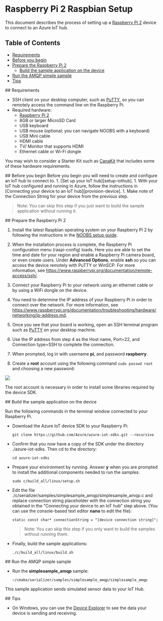 # Raspberry Pi 2 Raspbian Setup

This document describes the process of setting up a [Raspberry Pi 2](https://www.raspberrypi.org/) device to connect to an Azure IoT hub. 

## Table of Contents
- [Requirements](#requirements)
- [Before you begin](#beforebegin)
- [Prepare the Raspberry Pi 2](#preparing)
	- [Build the sample application on the device](#buildrunapp)
- [Run the AMQP simple sample](#buildsimplesample)
- [Tips](#tips)


<a name="requirements"/>
## Requirements

- SSH client on your desktop computer, such as [PuTTY](http://www.putty.org/), so you can remotely access the command line on the Raspberry Pi.
- Required hardware:
	- [Raspberry Pi 2](http://www.amazon.com/Raspberry-Pi-Model-Project-Board/dp/B00T2U7R7I/ref=sr_1_1?ie=UTF8&qid=1429516842&sr=8-1&keywords=raspberry+pi)
	- 8GB or larger MicroSD Card
	- USB keyboard
	- USB mouse (optional; you can navigate NOOBS with a keyboard)
	- USB Mini cable
	- HDMI cable
	- TV/ Monitor that supports HDMI
	- Ethernet cable or Wi-Fi dongle


You may wish to consider a Starter Kit such as [CanaKit](http://www.amazon.com/CanaKit-Raspberry-Complete-Original-Preloaded/dp/B008XVAVAW/ref=sr_1_4?ie=UTF8&qid=1429516842&sr=8-4&keywords=raspberry+pi) that
	 includes some of these hardware requirements.

<a name="beforebegin"/>
## Before you begin
Before you begin you will need to create and configure an IoT hub to connect to.
  1. [Set up your IoT hub][setup-iothub].
  1. With your IoT hub configured and running in Azure, follow the instructions in [Connecting your device to an IoT hub][provision-device].
  1. Make note of the Connection String for your device from the previous step.

  > Note: You can skip this step if you just want to build the sample application without running it.

<a name="preparing"/>
## Prepare the Raspberry Pi 2

1. Install the latest Raspbian operating system on your Raspberry Pi 2 by
following the instructions in the [NOOBS setup guide](http://www.raspberrypi.org/help/noobs-setup/).
1. When the installation process is complete, the Raspberry Pi configuration menu
(raspi-config) loads. Here you are able to set the time and date for your region
and enable a Raspberry Pi camera board, or even create users. Under **Advanced
Options**, enable **ssh** so you can access the device remotely with
PuTTY or WinSCP. For more information, see
https://www.raspberrypi.org/documentation/remote-access/ssh/.

1. Connect your Raspberry Pi to your network using an ethernet cable or by using
a WiFi dongle on the device.

1. You need to determine the IP address of your Raspberry Pi in order to connect over the network. For more information, see
https://www.raspberrypi.org/documentation/troubleshooting/hardware/networking/ip-address.md.

1. Once you see that your board is working, open an SSH terminal program such as [PuTTY](http://www.putty.org/) on your desktop machine.

1. Use the IP address from step 4 as the Host name, Port=22, and Connection type=SSH to complete the connection.

1. When prompted, log in with username **pi**, and password **raspberry**.

1. Create a **root** account using the following command `sudo passwd root` and choosing a new password:

  ![][1]

The root account is necessary in order to install some libraries required by the device SDK.


<a name="buildrunapp"/>
## Build the sample application on the device

Run the following commands in the terminal window connected to your Raspberry Pi.

- Download the Azure IoT device SDK to your Raspberry Pi:

  ```
  git clone https://github.com/Azure/azure-iot-sdks.git --recursive
  ```

- Confirm that you now have a copy of the SDK under the directory ./azure-iot-sdks.
Then cd to the directory:
  ```
  cd azure-iot-sdks
  ```

- Prepare your environment by running. Answer **y** when you are prompted to install the additional components needed to run the samples:
  ```
  sudo c/build_all/linux/setup.sh
  ```

- Edit the file ./c/serializer/samples/simplesample_amqp/simplesample_amqp.c and replace connection string placeholder with the connection string
you obtained in the "Connecting your device to an IoT hub" step above.
(You can use the console-based text editor **nano** to edit the file):

  ```
  static const char* connectionString = "[device connection string]";
  ```
  > Note: You can skip this step if you only want to build the samples without running them.

- Finally, build the sample applications:

  ```
  ./c/build_all/linux/build.sh
  ```

<a name="buildsimplesample"/>
## Run the AMQP simple sample

- Run the **simplesample_amqp** sample:

  ```
  ~/cmake/serializer/samples/simplesample_amqp/simplesample_amqp
  ```

This sample application sends simulated sensor data to your IoT Hub.


<a name="tips"/>
## Tips

- On Windows, you can use the [Device Explorer][device-explorer] to see the data your device is sending and receiving.

[1]: ./media/service-bus-iot-raspberrypi-raspbian-setup/raspbian01.png

[provision-device]: ../../tools/iothub-explorer/doc/provision_device.md
[setup-iothub]: ../../doc/setup_iothub.md
[device-explorer]: ../../tools/DeviceExplorer/doc/how_to_use_device_explorer.md
